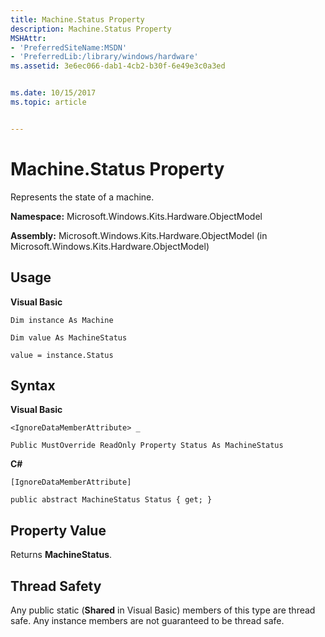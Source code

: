 ```yaml
---
title: Machine.Status Property
description: Machine.Status Property
MSHAttr:
- 'PreferredSiteName:MSDN'
- 'PreferredLib:/library/windows/hardware'
ms.assetid: 3e6ec066-dab1-4cb2-b30f-6e49e3c0a3ed


ms.date: 10/15/2017
ms.topic: article


---
```


# Machine.Status Property


Represents the state of a machine.

**Namespace:** Microsoft.Windows.Kits.Hardware.ObjectModel

**Assembly:** Microsoft.Windows.Kits.Hardware.ObjectModel (in Microsoft.Windows.Kits.Hardware.ObjectModel)

## <span id="Usage"></span><span id="usage"></span><span id="USAGE"></span>Usage


**Visual Basic**

`Dim instance As Machine`

`Dim value As MachineStatus`

`value = instance.Status`

## <span id="Syntax"></span><span id="syntax"></span><span id="SYNTAX"></span>Syntax


**Visual Basic**

`<IgnoreDataMemberAttribute> _`

`Public MustOverride ReadOnly Property Status As MachineStatus`

**C#**

`[IgnoreDataMemberAttribute]`

`public abstract MachineStatus Status { get; }`

## <span id="Property_Value"></span><span id="property_value"></span><span id="PROPERTY_VALUE"></span>Property Value


Returns **MachineStatus**.

## <span id="Thread_Safety"></span><span id="thread_safety"></span><span id="THREAD_SAFETY"></span>Thread Safety


Any public static (**Shared** in Visual Basic) members of this type are thread safe. Any instance members are not guaranteed to be thread safe.

 

 






